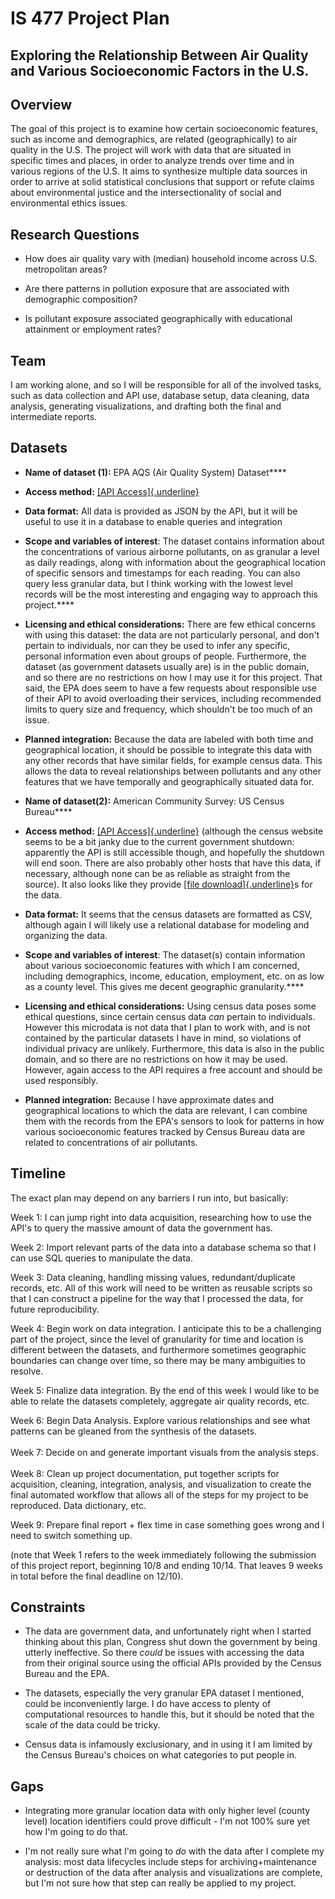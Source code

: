# **IS 477 Project Plan**

## **Exploring the Relationship Between Air Quality and Various Socioeconomic Factors in the U.S.**

## **Overview**

The goal of this project is to examine how certain socioeconomic
features, such as income and demographics, are related (geographically)
to air quality in the U.S. The project will work with data that are
situated in specific times and places, in order to analyze trends over
time and in various regions of the U.S. It aims to synthesize multiple
data sources in order to arrive at solid statistical conclusions that
support or refute claims about environmental justice and the
intersectionality of social and environmental ethics issues.

## **Research Questions**

- How does air quality vary with (median) household income across U.S.
  metropolitan areas?

- Are there patterns in pollution exposure that are associated with
  demographic composition?

- Is pollutant exposure associated geographically with educational
  attainment or employment rates?

## **Team**

I am working alone, and so I will be responsible for all of the involved
tasks, such as data collection and API use, database setup, data
cleaning, data analysis, generating visualizations, and drafting both
the final and intermediate reports.

## **Datasets**


- **Name of dataset (1):** EPA AQS (Air Quality System) Dataset**\**

- **Access method:** [[API
  Access]{.underline}](https://aqs.epa.gov/aqsweb/documents/data_api.html#sample)

- **Data format:** All data is provided as JSON by the API, but it will
  be useful to use it in a database to enable queries and integration

- **Scope and variables of interest**: The dataset contains information
  about the concentrations of various airborne pollutants, on as
  granular a level as daily readings, along with information about the
  geographical location of specific sensors and timestamps for each
  reading. You can also query less granular data, but I think working
  with the lowest level records will be the most interesting and
  engaging way to approach this project.**\**

- **Licensing and ethical considerations:** There are few ethical
  concerns with using this dataset: the data are not particularly
  personal, and don't pertain to individuals, nor can they be used to
  infer any specific, personal information even about groups of people.
  Furthermore, the dataset (as government datasets usually are) is in
  the public domain, and so there are no restrictions on how I may use
  it for this project. That said, the EPA does seem to have a few
  requests about responsible use of their API to avoid overloading their
  services, including recommended limits to query size and frequency,
  which shouldn't be too much of an issue.

- **Planned integration:** Because the data are labeled with both time
  and geographical location, it should be possible to integrate this
  data with any other records that have similar fields, for example
  census data. This allows the data to reveal relationships between
  pollutants and any other features that we have temporally and
  geographically situated data for.

- **Name of dataset(2):** American Community Survey: US Census
  Bureau**\**

- **Access method:** [[API
  Access]{.underline}](https://www.census.gov/data/developers/data-sets/acs-3year.html)
  (although the census website seems to be a bit janky due to the
  current government shutdown: apparently the API is still accessible
  though, and hopefully the shutdown will end soon. There are also
  probably other hosts that have this data, if necessary, although none
  can be as reliable as straight from the source). It also looks like
  they provide [[file download]{.underline}](https://www2.census.gov/)s
  for the data.

- **Data format:** It seems that the census datasets are formatted as
  CSV, although again I will likely use a relational database for
  modeling and organizing the data.

- **Scope and variables of interest**: The dataset(s) contain
  information about various socioeconomic features with which I am
  concerned, including demographics, income, education, employment, etc.
  on as low as a county level. This gives me decent geographic
  granularity.**\**

- **Licensing and ethical considerations:** Using census data poses some
  ethical questions, since certain census data *can* pertain to
  individuals. However this microdata is not data that I plan to work
  with, and is not contained by the particular datasets I have in mind,
  so violations of individual privacy are unlikely. Furthermore, this
  data is also in the public domain, and so there are no restrictions on
  how it may be used. However, again access to the API requires a free
  account and should be used responsibly.

- **Planned integration:** Because I have approximate dates and
  geographical locations to which the data are relevant, I can combine
  them with the records from the EPA's sensors to look for patterns in
  how various socioeconomic features tracked by Census Bureau data are
  related to concentrations of air pollutants.

## **Timeline**

The exact plan may depend on any barriers I run into, but basically:

Week 1: I can jump right into data acquisition, researching how to use
the API's to query the massive amount of data the government has.

Week 2: Import relevant parts of the data into a database schema so that
I can use SQL queries to manipulate the data.

Week 3: Data cleaning, handling missing values, redundant/duplicate
records, etc. All of this work will need to be written as reusable
scripts so that I can construct a pipeline for the way that I processed
the data, for future reproducibility.

Week 4: Begin work on data integration. I anticipate this to be a
challenging part of the project, since the level of granularity for time
and location is different between the datasets, and furthermore
sometimes geographic boundaries can change over time, so there may be
many ambiguities to resolve.

Week 5: Finalize data integration. By the end of this week I would like
to be able to relate the datasets completely, aggregate air quality
records, etc.

Week 6: Begin Data Analysis. Explore various relationships and see what
patterns can be gleaned from the synthesis of the datasets.\
\
Week 7: Decide on and generate important visuals from the analysis
steps.\
\
Week 8: Clean up project documentation, put together scripts for
acquisition, cleaning, integration, analysis, and visualization to
create the final automated workflow that allows all of the steps for my
project to be reproduced. Data dictionary, etc.

Week 9: Prepare final report + flex time in case something goes wrong
and I need to switch something up.

(note that Week 1 refers to the week immediately following the
submission of this project report, beginning 10/8 and ending 10/14. That
leaves 9 weeks in total before the final deadline on 12/10).

## **Constraints** 

- The data are government data, and unfortunately right when I started
  thinking about this plan, Congress shut down the government by being
  utterly ineffective. So there *could* be issues with accessing the
  data from their original source using the official APIs provided by
  the Census Bureau and the EPA.

- The datasets, especially the very granular EPA dataset I mentioned,
  could be inconveniently large. I do have access to plenty of
  computational resources to handle this, but it should be noted that
  the scale of the data could be tricky.

- Census data is infamously exclusionary, and in using it I am limited by
  the Census Bureau's choices on what categories to put people in.

## **Gaps**

- Integrating more granular location data with only higher level (county
  level) location identifiers could prove difficult - I'm not 100% sure
  yet how I'm going to do that.

- I'm not really sure what I'm going to *do* with the data after I
  complete my analysis: most data lifecycles include steps for
  archiving+maintenance or destruction of the data after analysis and
  visualizations are complete, but I'm not sure how that step can really
  be applied to my project.

